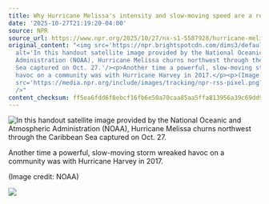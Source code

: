 ```yaml
---
title: Why Hurricane Melissa's intensity and slow-moving speed are a recipe for disaster
date: '2025-10-27T21:19:20-04:00'
source: NPR
source_url: https://www.npr.org/2025/10/27/nx-s1-5587928/hurricane-melissa-jamaica-cuba-category-5
original_content: "<img src='https://npr.brightspotcdn.com/dims3/default/strip/false/crop/3000x2286+0+0/resize/3000x2286!/?url=http%3A%2F%2Fnpr-brightspot.s3.amazonaws.com%2F05%2Fa8%2Fe0df3152435f9819e0d051d2bad9%2Fgettyimages-2243296389.jpg'
  alt='In this handout satellite image provided by the National Oceanic and Atmospheric
  Administration (NOAA), Hurricane Melissa churns northwest through the Caribbean
  Sea captured on Oct. 27.'/><p>Another time a powerful, slow-moving storm wreaked
  havoc on a community was with Hurricane Harvey in 2017.</p><p>(Image credit: NOAA)</p><img
  src='https://media.npr.org/include/images/tracking/npr-rss-pixel.png?story=nx-s1-5587928'
  />"
content_checksum: ff5ea6fdd6f8ebcf16fb6e50a70caa85aa5ffa813956a39c69dd9124bb7986a8
---
```


 ![In this handout satellite image provided by the National Oceanic and Atmospheric Administration (NOAA), Hurricane Melissa churns northwest through the Caribbean Sea captured on Oct. 27.](https://npr.brightspotcdn.com/dims3/default/strip/false/crop/3000x2286+0+0/resize/3000x2286!/?url=http%3A%2F%2Fnpr-brightspot.s3.amazonaws.com%2F05%2Fa8%2Fe0df3152435f9819e0d051d2bad9%2Fgettyimages-2243296389.jpg)

Another time a powerful, slow-moving storm wreaked havoc on a community was with Hurricane Harvey in 2017.

(Image credit: NOAA)

 ![](https://media.npr.org/include/images/tracking/npr-rss-pixel.png?story=nx-s1-5587928)